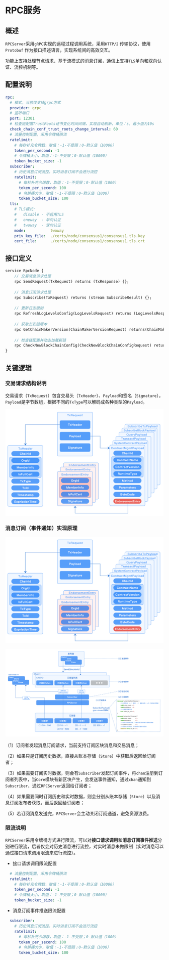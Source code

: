 # RPC服务
## 概述

`RPCServer`采用`gRPC`实现的远程过程调用系统，采用`HTTP/2` 传输协议，使用`Protobuf` 作为接口描述语言，实现系统间的高效交互。

功能上支持处理节点请求、基于流模式的消息订阅，通信上支持`TLS`单向和双向认证、流控机制等。

## 配置说明

```yml
rpc:
  # 模式，当前仅支持grpc方式
  provider: grpc
  # 监听端口
  port: 12301
  # 检查链配置TrustRoots证书变化时间间隔，实现自动刷新，单位：s，最小值为10s
  check_chain_conf_trust_roots_change_interval: 60
  # 流量控制配置，采用令牌桶限流
  ratelimit:
    # 每秒补充令牌数，取值：-1-不受限；0-默认值（10000）
    token_per_second: -1
    # 令牌桶大小，取值：-1-不受限；0-默认值（10000）
    token_bucket_size: -1
  subscriber:
    # 历史消息订阅流控，实时消息订阅不会进行流控
    ratelimit:
      # 每秒补充令牌数，取值：-1-不受限；0-默认值（1000）
      token_per_second: 100
      # 令牌桶大小，取值：-1-不受限；0-默认值（1000）
      token_bucket_size: 100
  tls:
    # TLS模式:
    #   disable - 不启用TLS
    #   oneway  - 单向认证
    #   twoway  - 双向认证
    mode:           twoway
    priv_key_file:  ./certs/node/consensus1/consensus1.tls.key
    cert_file:      ./certs/node/consensus1/consensus1.tls.crt
```

## 接口定义

```protobuf
service RpcNode {
	// 交易消息请求处理
	rpc SendRequest(TxRequest) returns (TxResponse) {};

	// 消息订阅请求处理
	rpc Subscribe(TxRequest) returns (stream SubscribeResult) {};

	// 更新日志级别
	rpc RefreshLogLevelsConfig(LogLevelsRequest) returns (LogLevelsResponse) {};

	// 获取长安链版本
	rpc GetChainMakerVersion(ChainMakerVersionRequest) returns(ChainMakerVersionResponse) {};

	// 检查链配置并动态加载新链
	rpc CheckNewBlockChainConfig(CheckNewBlockChainConfigRequest) returns (CheckNewBlockChainConfigResponse) {};
}
```

## 关键逻辑

### 交易请求结构说明

交易请求（`TxRequest`）包含交易头（`TxHeader`）、`Payload`和签名（`Signature`），`Payload`是字节数组，根据不同的`TxType`可以解码成各种类型的`Payload`。


![](../images/RPC-TransactionRequestStructure.png)

### 消息订阅（事件通知）实现原理

![](../images/RPC-TransactionRequestStructure.png)

![](../images/RPC.png)

（1）订阅者发起消息订阅请求，当前支持订阅区块消息和交易消息；

（2）如果只是订阅历史数据，直接从账本存储（`Store`）中获取后返回给订阅者；

（3）如果需要订阅实时数据，则会有`Subscriber`发起订阅事件，将`chan`注册到订阅者列表中，当`Core`模块有新区块产生，会发送事件通知，通过`chan`通知到`Subscriber`，通过`RPCServer`返回给订阅者；

（4）如果需要同时订阅历史和实时数据，则会分别从账本存储（`Store`）以及消息订阅发布者获取，而后返回给订阅者；

（5）若订阅消息发送完，`RPCServer`会主动关闭订阅通道，避免资源浪费。

### 限流说明

`RPCServer`采用令牌桶方式进行限流，可以对**接口请求调用**和**消息订阅事件推送**分别进行限流，后者仅会对历史消息进行流控，对实时消息未做限制（实时消息可以通过接口请求调用限流来进行流控）。

- 接口请求调用限流配置

```yaml
  # 流量控制配置，采用令牌桶限流
  ratelimit:
    # 每秒补充令牌数，取值：-1-不受限；0-默认值（10000）
    token_per_second: -1
    # 令牌桶大小，取值：-1-不受限；0-默认值（10000）
    token_bucket_size: -1
```

- 消息订阅事件推送限流配置

```yaml
  subscriber:
    # 历史消息订阅流控，实时消息订阅不会进行流控
    ratelimit:
      # 每秒补充令牌数，取值：-1-不受限；0-默认值（1000）
      token_per_second: 100
      # 令牌桶大小，取值：-1-不受限；0-默认值（1000）
      token_bucket_size: 100
```





<br><br>
